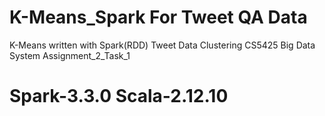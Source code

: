 # K-Means_Spark For Tweet QA Data
K-Means written with Spark(RDD)
Tweet Data Clustering
CS5425 Big Data System Assignment_2_Task_1 
# Spark-3.3.0 Scala-2.12.10
